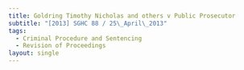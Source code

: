 ```yaml
---
title: Goldring Timothy Nicholas and others v Public Prosecutor
subtitle: "[2013] SGHC 88 / 25\_April\_2013"
tags:
  - Criminal Procedure and Sentencing
  - Revision of Proceedings
layout: single
---
```


